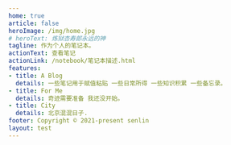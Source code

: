 ```yaml
---
home: true
article: false
heroImage: /img/home.jpg
# heroText: 炼狱杏寿郎永远的神
tagline: 作为个人的笔记本。
actionText: 查看笔记
actionLink: /notebook/笔记本描述.html
features:
- title: A Blog
  details: 一些笔记用于赋值粘贴 一些日常所得 一些知识积累 一些备忘录。
- title: For Me
  details: 奇迹需要准备 我还没开始。
- title: City
  details: 北京混混日子.
footer: Copyright © 2021-present senlin
layout: test
---
```

